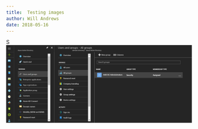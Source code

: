 ```yaml
---
title:  Testing images
author: Will Andrews
date: 2018-05-16
--- 
```


S
![image-title-here](/img/aad-dc-admin-group.png)

